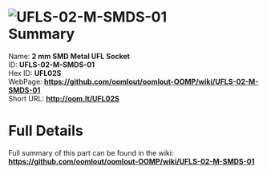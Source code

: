 
![UFLS-02-M-SMDS-01](https://github.com/oomlout/oomlout-OOMP/blob/master/parts/UFLS-02-M-SMDS-01/UFLS-02-M-SMDS-01_420.jpg)   
Summary
=================
  
Name: __2 mm SMD Metal UFL Socket__    
ID: __UFLS-02-M-SMDS-01__   
Hex ID: __UFL02S__   
WebPage: __https://github.com/oomlout/oomlout-OOMP/wiki/UFLS-02-M-SMDS-01__   
Short URL: __http://oom.lt/UFL02S__   

Full Details
==========================
Full summary of this part can be found in the wiki:   
__https://github.com/oomlout/oomlout-OOMP/wiki/UFLS-02-M-SMDS-01__    

